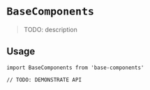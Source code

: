 # `BaseComponents`

> TODO: description

## Usage

```
import BaseComponents from 'base-components'

// TODO: DEMONSTRATE API
```
